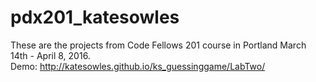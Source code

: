 # pdx201_katesowles
These are the projects from Code Fellows 201 course in Portland March 14th - April 8, 2016.
<br>
Demo: http://katesowles.github.io/ks_guessinggame/LabTwo/
